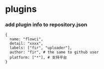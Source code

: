 # plugins

### add plugin info to repository.json

```
{
  name: "flowci",
  detail: "xxxx",
  labels: ["fir", "uploader"],
  author: "fir", # the same to github user
  platform: ["*"], # 支持平台
}
```
